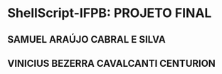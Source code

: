# ShellScript-IFPB:  PROJETO FINAL

## SAMUEL ARAÚJO CABRAL E SILVA
## VINICIUS BEZERRA CAVALCANTI CENTURION
